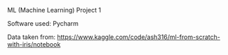 ML (Machine Learning) Project 1

Software used: Pycharm

Data taken from: https://www.kaggle.com/code/ash316/ml-from-scratch-with-iris/notebook
